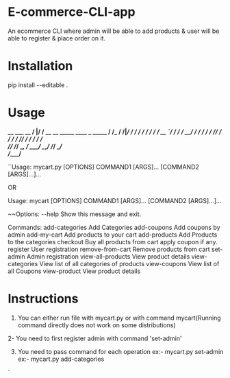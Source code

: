 # E-commerce-CLI-app
An ecommerce CLI where admin will be able to add products &amp; user will be able to  register & place order on it.



# Installation

pip install --editable .

# Usage

   **__  ___                                     __ 
   /  |/  /  __  __   _____   ____ _   _____   / /_
  / /|_/ /  / / / /  / ___/  / __ `/  / ___/  / __/
 / /  / /  / /_/ /  / /__   / /_/ /  / /     / /_  
/_/  /_/   \__, /   \___/   \__,_/  /_/      \__/  
          /____/**                                 


``Usage: mycart.py [OPTIONS] COMMAND1 [ARGS]... [COMMAND2 [ARGS]...]...

OR

Usage: mycart [OPTIONS] COMMAND1 [ARGS]... [COMMAND2 [ARGS]...]...

~~Options:
  --help  Show this message and exit.

Commands:
  add-categories     Add Categories
  add-coupons        Add coupons by admin
  add-my-cart        Add products to your cart
  add-products       Add Products to the categories
  checkout           Buy all products from cart apply coupon if any.
  register           User registration
  remove-from-cart   Remove products from cart
  set-admin          Admin registration
  view-all-products  View product details
  view-categories    View list of all categories of products
  view-coupons       View list of all Coupons
  view-product       View product details



# Instructions
1. You can either run file with mycart.py or with command mycart(Running command directly does not work on some distributions)

2- You need to first register admin with command 'set-admin'

3. You need to pass command for each operation 
    ex:- mycart.py set-admin
    ex:- mycart.py add-categories
    
    
`
